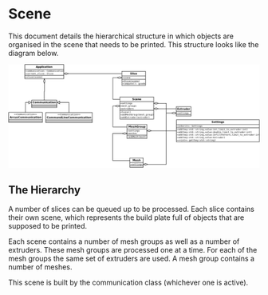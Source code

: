 Scene
=====
This document details the hierarchical structure in which objects are organised in the scene that needs to be printed. This structure looks like the diagram below.

![Scene hierarchy](assets/scene_structure.png)

The Hierarchy
-------------
A number of slices can be queued up to be processed. Each slice contains their own scene, which represents the build plate full of objects that are supposed to be printed.

Each scene contains a number of mesh groups as well as a number of extruders. These mesh groups are processed one at a time. For each of the mesh groups the same set of extruders are used. A mesh group contains a number of meshes.

This scene is built by the communication class (whichever one is active).